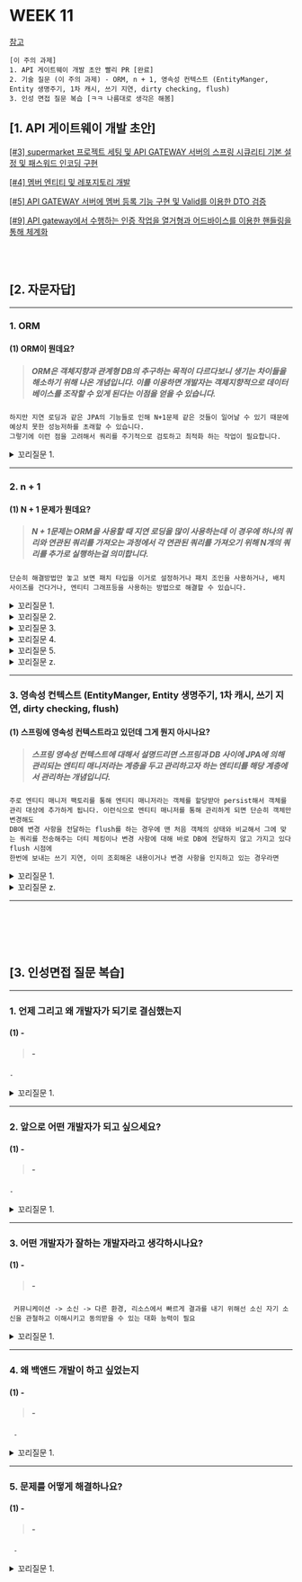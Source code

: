 # WEEK 11

[참고](https://incheol-jung.gitbook.io/docs/q-and-a/spring/n+1)
```
[이 주의 과제]
1. API 게이트웨이 개발 초안 빨리 PR [완료]
2. 기술 질문 (이 주의 과제) - ORM, n + 1, 영속성 컨텍스트 (EntityManger, Entity 생명주기, 1차 캐시, 쓰기 지연, dirty checking, flush)
3. 인성 면접 질문 복습 [ㅋㅋ 나름대로 생각은 해봄]
```


## [1. API 게이트웨이 개발 초안]
[[#3] supermarket 프로젝트 세팅 및 API GATEWAY 서버의 스프링 시큐리티 기본 설정 및 패스워드 인코딩 구현](https://github.com/f-lab-edu/super-market/pull/6)

[[#4] 멤버 엔티티 및 레포지토리 개발](https://github.com/f-lab-edu/super-market/pull/7)

[[#5] API GATEWAY 서버에 멤버 등록 기능 구현 및 Valid를 이용한 DTO 검증](https://github.com/f-lab-edu/super-market/pull/8)

[[#9] API gateway에서 수행하는 인증 작업을 열거형과 어드바이스를 이용한 핸들링을 통해 체계화](https://github.com/f-lab-edu/super-market/pull/10)

<br><br>


## [2. 자문자답]


----------


### 1. ORM


#### (1) ORM이 뭔데요?
> ##### ORM은 객체지향과 관계형 DB의 추구하는 목적이 다르다보니 생기는 차이들을 해소하기 위해 나온 개념입니다. 이를 이용하면 개발자는 객제지향적으로 데이터베이스를 조작할 수 있게 된다는 이점을 얻을 수 있습니다.
```
하지만 지연 로딩과 같은 JPA의 기능들로 인해 N+1문제 같은 것들이 일어날 수 있기 때문에 예상치 못한 성능저하를 초래할 수 있습니다.
그렇기에 이런 점을 고려해서 쿼리를 주기적으로 검토하고 최적화 하는 작업이 필요합니다.
```

<details>
<summary> 꼬리질문 1. </summary>

###### 꼬리질문 1. ORM과 SQL을 직접 사용하는 것 중 어떤 경우에 각각을 선호하나요?

```
쿼리를 자주 변경해야 하거나 각 객체간의 관계가 복잡한 경우에 ORM을 사용하는 걸 고려해보면 좋다고 생각합니다.
성능이 중요하거나 쿼리 변경이 자주 일어나지 않고 서비스의 히스토리나 DB에 대한 이해도가 높은 팀원들이 많다면 sql을 직접 사용하는것도 고려해볼 것 같습니다.
```

</details>

----------


### 2. n + 1

#### (1) N + 1 문제가 뭔데요?
> ##### N + 1문제는 ORM을 사용할 때 지연 로딩을 많이 사용하는데 이 경우에 하나의 쿼리와 연관된 쿼리를 가져오는 과정에서 각 연관된 쿼리를 가져오기 위해 N개의 쿼리를 추가로 실행하는걸 의미합니다.
```
단순히 해결방법만 놓고 보면 패치 타입을 이거로 설정하거나 패치 조인을 사용하거나, 배치 사이즈를 건다거나, 엔티티 그래프등을 사용하는 방법으로 해결할 수 있습니다.
```

<details>
<summary> 꼬리질문 1. </summary>

###### 꼬리질문 1. 패치 타입 이거? 그게 뭔가요? 그리고 어떤 상황에 어떻게 쓰는거죠? 쓰면 쿼리 로그는 어떻게 돼요?

```
-
```

</details>

<details>
<summary> 꼬리질문 2. </summary>

###### 꼬리질문 2. 패치 조인은 뭔가요? 그리고 어떤 상황에 어떻게 쓰는거죠? 쓰면 쿼리 로그는 어떻게 돼요?

```
-
```

</details>

<details>
<summary> 꼬리질문 3. </summary>

###### 꼬리질문 3. 배치 사이즈를 걸어서 어떻게 해결하죠? 그리고 어떤 상황에 어떻게 쓰는거죠? 쓰면 쿼리 로그는 어떻게 돼요?
```
-
```

</details>



<details>
<summary> 꼬리질문 4. </summary>

###### 꼬리질문 4. 엔티티 그래프? 그게 뭔데요? 그리고 어떤 상황에 어떻게 쓰는거죠? 쓰면 쿼리 로그는 어떻게 돼요?

```
-
```

</details>


<details>
<summary> 꼬리질문 5. </summary>

###### 꼬리질문 5. 실제 프로젝트에서 N+1 문제를 해결한 경험 있나요 ?

```
-
```

</details>


<details>
<summary> 꼬리질문 z. </summary>

###### 꼬리질문 z. N+1 문제가 발생하는 것을 코드 작성 단계에서 미리 어떻게 인지할 수 있나요?
```
-
```

</details>

----------


### 3. 영속성 컨텍스트 (EntityManger, Entity 생명주기, 1차 캐시, 쓰기 지연, dirty checking, flush)

#### (1) 스프링에 영속성 컨텍스트라고 있던데 그게 뭔지 아시나요?
> ##### 스프링 영속성 컨텍스트에 대해서 설명드리면 스프링과 DB 사이에 JPA에 의해 관리되는 엔티티 매니저라는 계층을 두고 관리하고자 하는 엔티티를 해당 계층에서 관리하는 개념입니다. 
```
주로 엔티티 매니저 팩토리를 통해 엔티티 매니저라는 객체를 할당받아 persist해서 객체를 관리 대상에 추가하게 됩니다. 이런식으로 엔티티 매니저를 통해 관리하게 되면 단순히 객체만 변경해도
DB에 변경 사항을 전달하는 flush를 하는 경우에 맨 처음 객체의 상태와 비교해서 그에 맞는 쿼리를 전송해주는 더티 체킹이나 변경 사항에 대해 바로 DB에 전달하지 않고 가지고 있다 flush 시점에
한번에 보내는 쓰기 지연, 이미 조회해온 내용이거나 변경 사항을 인지하고 있는 경우라면 
```

<details>
<summary> 꼬리질문 1. </summary>

###### 꼬리질문 1. 영속성 컨텍스트가 없다면 어떤 문제가 발생할 수 있나요?

```
영속성 컨텍스트가 없다면 앞서 말한 쓰기 지연, 캐시, 더티 체킹 같은 작업들을 모두 할 수 없어 객체를 통해 DB에 접근하는게 굉장히 어려워집니다.
```

</details>



<details>
<summary> 꼬리질문 z. </summary>

###### 꼬리질문 z. 여기서도 동시성 이슈가 발생할 수 있을 거 같은데, 애플리케이션 레벨에선 해결 못하겠죠?

```
버전 정보를 확인하는 낙관적락이나 아예 해당 로우에 접근 못하도록 비관적 락을 사용할 수 있을 거 같습니다. 아니면 데이터베이스 레벨에서 격리성 레벨을 조절하는 것도 방법으로 보입니다.
```

</details>


----------







<br><br><br><br>

## [3. 인성면접 질문 복습]


----------


### 1. 언제 그리고 왜 개발자가 되기로 결심했는지


#### (1) -
> ##### -
```
-
```

<details>
<summary> 꼬리질문 1. </summary>

###### 꼬리질문 1. -

```
-
```

</details>




----------


### 2. 앞으로 어떤 개발자가 되고 싶으세요?

#### (1) -
> ##### -
```
-
```

<details>
<summary> 꼬리질문 1. </summary>

###### 꼬리질문 1. -

```
-
```

</details>


----------


### 3. 어떤 개발자가 잘하는 개발자라고 생각하시나요?

#### (1) -
> ##### -
```
 커뮤니케이션 -> 소신 -> 다른 환경, 리소스에서 빠르게 결과를 내기 위해선 소신 자기 소신을 관철하고 이해시키고 동의받을 수 있는 대화 능력이 필요
```

<details>
<summary> 꼬리질문 1. </summary>

###### 꼬리질문 1. -

```
-
```

</details>


----------


### 4. 왜 백앤드 개발이 하고 싶었는지

#### (1) -
> ##### -
```
 -
```

<details>
<summary> 꼬리질문 1. </summary>

###### 꼬리질문 1. -

```
-
```

</details>

----------


### 5. 문제를 어떻게 해결하나요?

#### (1) -
> ##### -
```
 -
```

<details>
<summary> 꼬리질문 1. </summary>

###### 꼬리질문 1. -

```
-
```

</details>


